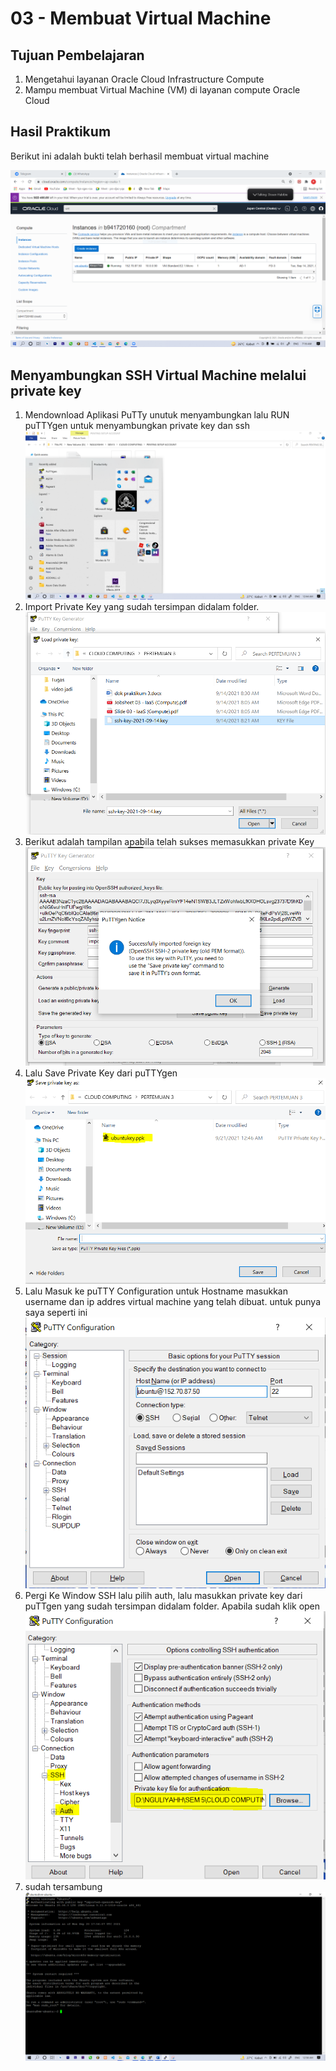 # 03 - Membuat Virtual Machine

## Tujuan Pembelajaran

1. Mengetahui layanan Oracle Cloud Infrastructure Compute
2. Mampu membuat Virtual Machine (VM) di layanan compute Oracle Cloud

## Hasil Praktikum

Berikut ini adalah bukti telah berhasil membuat virtual machine

![Screenshot Dashboard Oracle](img/screenshoot_virtualmachine.PNG)

## Menyambungkan SSH Virtual Machine melalui private key

1. Mendownload Aplikasi PuTTy unutuk menyambungkan lalu RUN puTTYgen untuk menyambungkan private key dan ssh
![Screenshot](img/1.png)
2. Import Private Key yang sudah tersimpan didalam folder.
![Screenshot](img/2.png)
3. Berikut adalah tampilan apabila telah sukses memasukkan private Key
![Screenshot](img/3.png)
4. Lalu Save Private Key dari puTTYgen
![Screenshot](img/4.png)
5. Lalu Masuk ke puTTY Configuration untuk Hostname masukkan username dan ip addres virtual machine yang telah dibuat. untuk punya saya seperti ini
![Screenshot](img/5.png)
6. Pergi Ke Window SSH lalu pilih auth,
lalu masukkan private key dari puTTgen yang sudah tersimpan didalam folder. Apabila sudah klik open
![Screenshot](img/6.png)
7. sudah tersambung
![Screenshot](img/7.png)